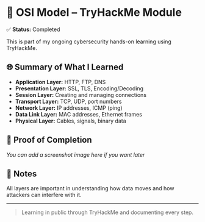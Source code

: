 # 🧠 OSI Model – TryHackMe Module

✅ **Status:** Completed

This is part of my ongoing cybersecurity hands-on learning using TryHackMe.

## 🌐 Summary of What I Learned

- **Application Layer:** HTTP, FTP, DNS
- **Presentation Layer:** SSL, TLS, Encoding/Decoding
- **Session Layer:** Creating and managing connections
- **Transport Layer:** TCP, UDP, port numbers
- **Network Layer:** IP addresses, ICMP (ping)
- **Data Link Layer:** MAC addresses, Ethernet frames
- **Physical Layer:** Cables, signals, binary data

## 📸 Proof of Completion

*You can add a screenshot image here if you want later*

## 📝 Notes

All layers are important in understanding how data moves and how attackers can interfere with it.

---

> Learning in public through TryHackMe and documenting every step.
